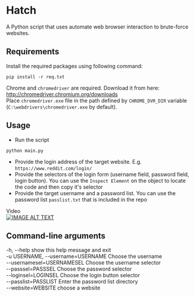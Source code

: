 # Hatch
A Python script that uses automate web browser interaction to brute-force websites.

## Requirements

Install the required packages using following command:
```
pip install -r req.txt
```
Chrome and `chromedriver` are required.
Download it from here: http://chromedriver.chromium.org/downloads <br>
Place `chromedriver.exe` file in the path defined by `CHROME_DVR_DIR` variable (`C:\webdrivers\chromedriver.exe` by default). 

## Usage
* Run the script
```
python main.py
```
* Provide the login address of the target website. E.g. `https://www.reddit.com/login/`
* Provide the selectors of the login form (username field, password field, login button). You can use the `Inspect Element` on the object to locate the code and then copy it's selector
* Provide the target username and a password list. You can use the password list `passlist.txt` that is included in the repo

Video <br>
[![IMAGE ALT TEXT](https://i.ytimg.com/vi/Hd_kQVnajxk/hqdefault.jpg?sqp=-oaymwEZCPYBEIoBSFXyq4qpAwsIARUAAIhCGAFwAQ==&rs=AOn4CLC7N67-Q67WAxMViUrHWJDdnkSM9A)](https://youtu.be/Hd_kQVnajxk "Video Title")

## Command-line arguments
-h, --help            show this help message and exit<br>
-u USERNAME, --username=USERNAME Choose the username<br>
--usernamesel=USERNAMESEL Choose the username selector<br>
--passsel=PASSSEL     Choose the password selector<br>
--loginsel=LOGINSEL   Choose the login button selector<br>
--passlist=PASSLIST   Enter the password list directory<br>
--website=WEBSITE     choose a website<br>
